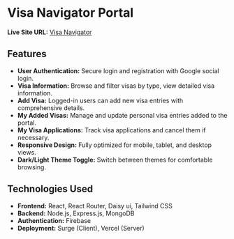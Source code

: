 # Visa Navigator Portal

**Live Site URL:** [Visa Navigator](https://visa-navigator-khbmh.surge.sh)

## Features

- **User Authentication:** Secure login and registration with Google social login.
- **Visa Information:** Browse and filter visas by type, view detailed visa information.
- **Add Visa:** Logged-in users can add new visa entries with comprehensive details.
- **My Added Visas:** Manage and update personal visa entries added to the portal.
- **My Visa Applications:** Track visa applications and cancel them if necessary.
- **Responsive Design:** Fully optimized for mobile, tablet, and desktop views.
- **Dark/Light Theme Toggle:** Switch between themes for comfortable browsing.

## Technologies Used

- **Frontend:** React, React Router, Daisy ui, Tailwind CSS
- **Backend:** Node.js, Express.js, MongoDB
- **Authentication:** Firebase
- **Deployment:** Surge (Client), Vercel (Server)
